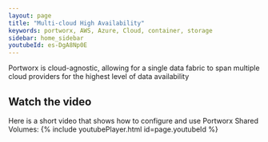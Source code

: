 ```yaml
---
layout: page
title: "Multi-cloud High Availability"
keywords: portworx, AWS, Azure, Cloud, container, storage
sidebar: home_sidebar
youtubeId: es-DgA8Np0E
---
```

Portworx is cloud-agnostic, allowing for a single data fabric to span multiple cloud providers for the highest level of data availability

## Watch the video
Here is a short video that shows how to configure and use Portworx Shared Volumes:
{% include youtubePlayer.html id=page.youtubeId %}
